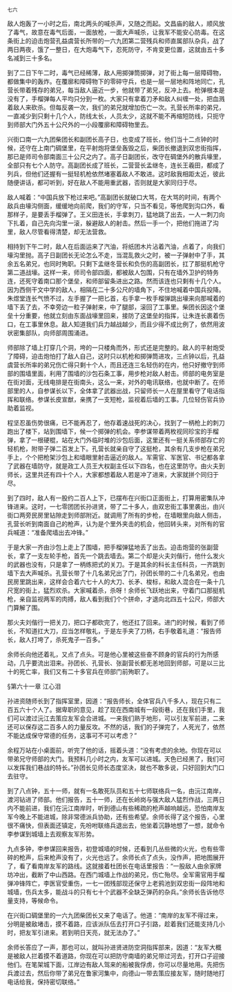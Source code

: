     七六 

   敌人炮轰了一小时之后，南北两头的喊杀声，又随之而起。文昌庙的敌人，顺风放了毒气，故意在毒气后面，一面放枪，一面大声喊杀，让我军不能安心防毒。在这条街上的迫击炮营孔益虞营长所带的一六九团第二营残兵和师直属部队杂兵，战了两日两夜，饿了一整日，在大炮毒气下，忍死防守，不肯变更位置，这就由五十多名减到三十多名。

   到了二日下午二时，毒气已经稀薄，敌人用掷弹筒掷弹，对了街上每一层障碍物，都做集中的轰炸。在覆廓和障碍物下的零碎守兵，也是一层一层地和阵地同亡，孔营长带着残存的弟兄，每当敌人逼近一步，他就带了弟兄，反冲上去。枪弹根本是没有了，手榴弹每人平均只分到一枚。大家只有拿着刀矛和敌人纠缠一处，把血溅着敌人来砍杀。但每反袭一次，我们的弟兄就增加伤亡一次。孔营长所率的弟兄，一直减少到只剩十几个人，防线太长，人员太少，这就不能不再缩短防线，只扼守到师部大门外五十公尺外的一小段覆廓和障碍物里去。

   兴街口南一六九团柴团长和副团长高子日，也变成了班长，他们当十二点钟的时候，还守在上南门碉堡里，在平射炮将堡垒轰毁之后，柴团长撤退到双忠街指挥，那已是师司令部南面三十公尺之内了。高子日副团长，改守在碉堡外的散兵壕里，全部只有七个人防守。高副团长成了班长，二营营长孟继冬，连长王羲田，都成了列兵，但他们还握有一挺轻机枪依然堵塞着敌人不敢进。这时敌我相距太近，彼此随便讲话，都可听到，好在敌人不能用重武器，否则就是大家同归于尽。

   敌人喊着：“中国兵放下枪过来吧。”高副团长就破口大骂，在大骂的时间，有两个敌兵由壕沟侧面，缓缓地向前爬，我们的守军，只当不看见，等他爬到沟口外，看那样子，是要丢手榴弹了。王义田连长，手拿刺刀，猛地跳了出去，一人一刺刀向下扎着，自己先向沟里一滚，躲避敌人的射击。然后一手一个，把他们拖进了沟里，敌人尽管看得清楚，却无法营救。

   相持到下午二时，敌人在后面运来了汽油，将纸团木片沾着汽油，点着了，向我们壕沟里抛。高子日副团长无论怎么不走，当混乱救火之时，被一子弹射中了手，其余五名弟兄，也同时殉职。只剩下孟继冬营长和负伤的高副团长，扛了那挺机枪守第二道战壕。这样一来，师司令部四面，都被敌人包围，只有在墙外卫护的特务连，还死守着南口那个堡垒，和师部留条进出之路。然而该连也只剩有十几个人。因为西侧干文中学的敌人，相隔在二十多公尺的墙角下，不住地喊着中国兵投降。朱煜堂连长气愤不过，左手握了一把匕首，右手拿一枚手榴弹跳出壕来向那喊着的墙下丢了去，不幸旁边一粒子弹射来，中了腿部，滚回了工事里。柴团长因这个堡垒十分重要，他就立刻由东面战壕里回来，接防了这堡垒的指挥，让朱连长裹着伤口，在工事里休息。敌人知道我们兵力越战越少，而且少得不成比例了，依然用波状密集部队，向师部周围涌进。

   师部除了墙上打穿几个洞，垮的一只楼角而外，形式还是完整的。敌人的平射炮受了障碍，迫击炮怕打了敌人自己，这时只以机枪和掷弹筒进攻，三点钟以后，孔益虞营长所率的弟兄伤亡得只剩十个人，而且还连三名轻伤的在内，他只好撤守到师部的围墙里面，利用了围墙的沙包石条工事，用步枪对敌人射击。师部的电务室是在街对面，无线电排是在街南头，这么一来，对外的电讯联络，也就中断了。在师部里的人，自参谋长以下，全体拿了武器出战，只留师长一人在屋里看守了电话指挥和联络。参谋长皮宣猷，亲携了一支短枪，监视着后墙的工事。几位轻伤官兵协助着监视。

   程坚忍虽伤势很痛，已不能再忍了，他存着速战死的决心，找到了一柄枪上的刺刀跑出了楼下，站到围墙下，候一个掷弹的机会。李参谋带着两枚视同珍宝的手榴弹，拿了一根硬棍，站在大门外临时堆的沙包后面，这里还有一挺关系师部存亡的轻机枪，附带子弹二百发上下。孔营长就亲自守了这挺枪，其余有几支步枪在弟兄手上，个个把枪架沙包上和墙眼里射击逼近的敌人。军需官、军医官、书记都各拿了武器在墙防守，就是政工人员王大权副主任以下四名，也在这里防守。由火夫到师长，这里共还有四十个人，大家都想着敌人若是冲了进来，大家就拼个同归于尽。

   到了四时，敌人有一股约二百人上下，已摆布在兴街口正面街上，打算用密集队冲锋进来。这时，一七零团团长孙进贤，带了二十多人，由双忠街工事里袭出，由兴街口两旁民房里钻隙走到师部附近。就调用了所有的步枪，在墙眼里向敌人侧击，孔营长听到南面自己的枪声，认为是个里外夹击的机会，他回转头来，对所有的官兵喊道：“准备爬墙出去冲锋。”

   于是大家一齐由沙包上走上了围墙，把手榴弹猛地丢了出去。迫击炮营的张副营长，拿了一支左轮手枪，首先一个跳去墙去。第二个却是火夫刘偕行，他什么发火的武器也没有，只是拿了一柄练把式的关刀。于是其余的科长主任科员，一齐跳到墙下去大声喊杀。孔营长带了十几名弟兄出了门，孙团长带的二十几名弟兄，也由民房里跳出来，这样会合着六七十人的大刀、长矛、梭标，和敌人混合在一条十几尺宽的街上，猛烈欢杀。大家喊着杀，杀呀！余师长飞跃地出来，守着门口那挺机枪，亲自监视两军的肉搏，敌人看到我们个个拼命，才退向北四五十公尺，师部大门算解了围。

   那火夫刘偕行一把关刀，把口子都砍完了，他还扛了回来。进门的时候，看到了师长，不知道扛大刀，应当怎样敬礼，于是左手夹了刀柄，右手敬着礼道：“报告师长，敌人打垮了，杀死鬼子一百多。”

   余师长向他还着礼，又点了点头。可是他心里被这些奋不顾身的官兵的行为所感动，几乎要流出泪来。孙团长、孔营长、张副营长都无恙地回到师部，可是以三比十的死亡率，我们又有二十多官兵在师部门前殉职了。

   §第六十一章 江心泪

   孙进资随师长到了指挥室里，因道：“报告师长，全体官兵八千多人，现在只有二百五六十个人了。据卑职的意见，趁了现在西南城有一段街巷，还在我们手里，我们可以渡过沅江去策应友军会合进城。一来我们熟于地形，可以引友军前进，二来还可以保存这二百多人的力量反攻。不然的话，我们的子弹完了，人死光了，依然不能达成保守常德的任务，这事可不可以考虑？”

   余程万站在小桌面前，听完了他的话，摇着头道：“没有考虑的余地。你现在可以带弟兄守师部的大门。我预料几小时之内，友军可以进城。天色已经黑了，我们可以发挥我们巷战的特长。”孙团长见师长态度坚决，就也不敢多说，只好回到大门口去驻守。

   到了八点钟，五十一师，就有一名敢死队员和五十七师联络兵一名，由沅江南岸，渡河钻进了师部。他们报告，五十一师，还在长岭岗与强大敌人猛烈作战，三两日内不能前进，我们在沅江南岸时，听到德山有些稀疏的枪声越响越远，恐怕南岸友军今晚上不能进城，除非常德派兵协助，还有些希望。余师长得了这个报告，心里很不痛快，但表面还镇定，先吩咐联络兵退出去，他坐着沉静地想了一想，就命令李参谋到城墙上去观察友军形势。

   九点多钟，李参谋回来报告，初登城墙的时候，还看到几丛些微的火光，也有些零碎的枪声，后来枪声没有了，火光也远了。余师长点了点头，没作声，把地图展开了，看了看南岸友军的路线。这就接着杜团长在电话里报告：“一股敌人由余家牌坊冲出，截断了中山西路。在西门城墙上作战的弟兄，伤亡殆尽。全军需官用手榴弹冲锋阵亡，李医官受重伤，一七一团残部现还保守上老鸦池到双忠街一段阵地和城墙，伤兵太多，能战斗的只有七十个武器不全缺乏弹药的杂兵。”余师长告诉他尽量支持，等候命令。

   在兴街口碉堡里的一六九团柴团长又来了电话了。他道：“南岸的友军不得过来，分明是被敌堵击，摸不着路，应该派队伍去打开口子引路，趁着我们还能支持几小时，把友军引进来。若到明日天亮，就无法办了。”

   余师长答应了一声，那也可以，就叫孙进贤进防空洞指挥部来，因道：“友军大概是被敌人拦着摸不着道路，你现在可以把防守南墙的弟兄带过河去，打开口子迎接他们。在笔架城下面，江岸边有敌人驾来的船被我俘虏，你可以尽量地用。先把伤兵渡过去，然后你带了弟兄在鲁家河集中，向德山一带去策应接友军，随时随地打电话给我，保持密切联络。”

